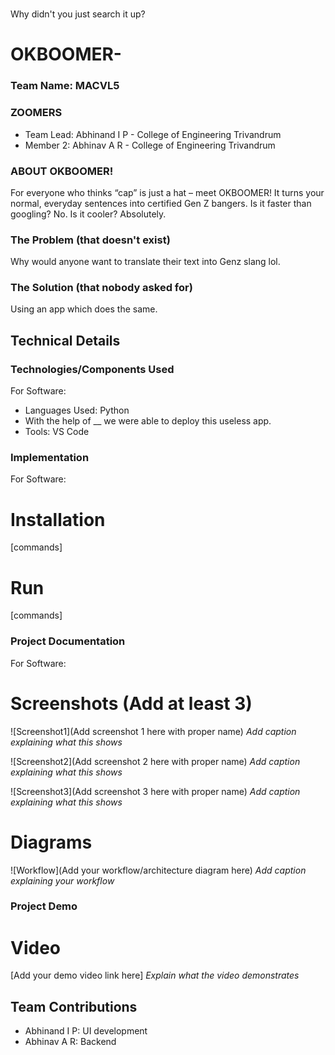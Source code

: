 # 
Why didn't you just search it up? 

# OKBOOMER- 

### Team Name: MACVL5


### ZOOMERS
- Team Lead: Abhinand I P - College of Engineering Trivandrum
- Member 2: Abhinav A R - College of Engineering Trivandrum

### ABOUT OKBOOMER!
For everyone who thinks “cap” is just a hat – meet OKBOOMER! It turns your normal, everyday sentences into certified Gen Z bangers. Is it faster than googling? No. Is it cooler? Absolutely.

### The Problem (that doesn't exist)
Why would anyone want to translate their text into Genz slang lol.

### The Solution (that nobody asked for)
Using an app which does the same.

## Technical Details
### Technologies/Components Used
For Software:
- Languages Used: Python
- With the help of __ we were able to deploy this useless app.
- Tools: VS Code

### Implementation
For Software:
# Installation
[commands]

# Run
[commands]

### Project Documentation
For Software:

# Screenshots (Add at least 3)
![Screenshot1](Add screenshot 1 here with proper name)
*Add caption explaining what this shows*

![Screenshot2](Add screenshot 2 here with proper name)
*Add caption explaining what this shows*

![Screenshot3](Add screenshot 3 here with proper name)
*Add caption explaining what this shows*

# Diagrams
![Workflow](Add your workflow/architecture diagram here)
*Add caption explaining your workflow*

### Project Demo
# Video
[Add your demo video link here]
*Explain what the video demonstrates*

## Team Contributions
- Abhinand I P: UI development
- Abhinav A R: Backend
